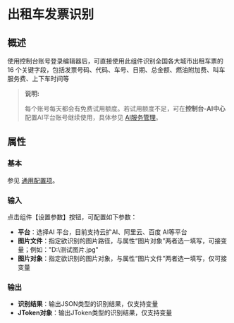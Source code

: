 # 出租车发票识别

## 概述

使用控制台账号登录编辑器后，可直接使用此组件识别全国各大城市出租车票的 16 个关键字段，包括发票号码、代码、车号、日期、总金额、燃油附加费、叫车服务费、上下车时间等

> **说明:**
>
> 每个账号每天都会有免费试用额度。若试用额度不足，可在**控制台-AI中心**配置AI平台账号继续使用，具体参见 [AI服务管理](https://academy.encoo.com/zh-cn/wiki/Reference/Console/ai-center/AIServiceManagement.md)。

## 属性

### 基本

参见 [通用配置项](../Appendix/CommonConfigurationItems.md)。

### 输入

点击组件【设置参数】按钮，可配置如下参数：
- **平台**：选择AI 平台，目前支持云扩AI、阿里云、百度 AI等平台
- **图片文件**：指定欲识别的图片路径，与属性“图片对象”两者选一填写，可接变量；例如："D:\\测试图片.jpg"
- **图片对象**：指定欲识别的图片对象，与属性“图片文件”两者选一填写，仅可接变量

### 输出

- **识别结果**：输出JSON类型的识别结果，仅支持变量
- **JToken对象**：输出JToken类型的识别结果，仅支持变量